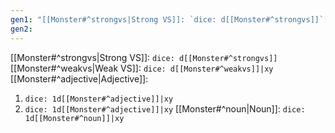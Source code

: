 ```yaml
---
gen1: "[[Monster#^strongvs|Strong VS]]: `dice: d[[Monster#^strongvs]]`[[Monster#^weakvs|Weak VS]]: `dice: d[[Monster#^weakvs]]|xy`[[Monster#^adjective|Adjective]]:1. `dice: 1d[[Monster#^adjective]]|xy`2. `dice: 1d[[Monster#^adjective]]|xy`[[Monster#^noun|Noun]]: `dice: 1d[[Monster#^noun]]|xy`"
gen2:
---
```

[[Monster#^strongvs|Strong VS]]: `dice: d[[Monster#^strongvs]]`
[[Monster#^weakvs|Weak VS]]: `dice: d[[Monster#^weakvs]]|xy`
[[Monster#^adjective|Adjective]]:
1. `dice: 1d[[Monster#^adjective]]|xy`
2. `dice: 1d[[Monster#^adjective]]|xy`
[[Monster#^noun|Noun]]: `dice: 1d[[Monster#^noun]]|xy`
